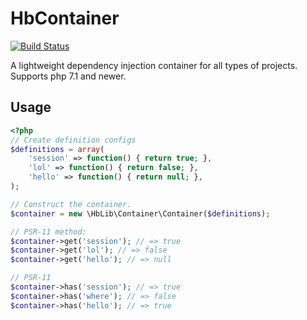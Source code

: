 # HbContainer

[![Build Status](https://travis-ci.org/hultberg/hbcontainer.svg?branch=master)](https://travis-ci.org/hultberg/hbcontainer)

A lightweight dependency injection container for all types of projects. Supports php 7.1 and newer.

## Usage

```php
<?php
// Create definition configs
$definitions = array(
    'session' => function() { return true; },
    'lol' => function() { return false; },
    'hello' => function() { return null; },
);

// Construct the container.
$container = new \HbLib\Container\Container($definitions);

// PSR-11 method:
$container->get('session'); // => true
$container->get('lol'); // => false
$container->get('hello'); // => null

// PSR-11
$container->has('session'); // => true
$container->has('where'); // => false
$container->has('hello'); // => true
```

